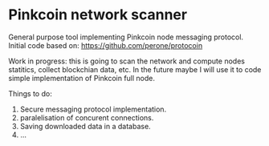 # Pinkcoin network scanner

General purpose tool implementing Pinkcoin node messaging protocol. Initial code based on: https://github.com/perone/protocoin

Work in progress: this is going to scan the network and compute nodes statitics, collect blockchian data, etc. In the future maybe I will use it to code simple implementation of Pinkcoin full node.

Things to do:

1. Secure messaging protocol implementation.
2. paralelisation of concurent connections.
3. Saving downloaded data in a database.
4. ...

